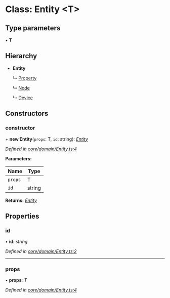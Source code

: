 # Class: Entity <**T**>

## Type parameters

▪ **T**

## Hierarchy

* **Entity**

  ↳ [Property](property.md)

  ↳ [Node](node.md)

  ↳ [Device](device.md)

## Constructors

###  constructor

\+ **new Entity**(`props`: T, `id`: string): *[Entity](entity.md)*

*Defined in [core/domain/Entity.ts:4](https://github.com/AlejandroHerr/homieiot.ts/blob/e44ddfb/src/core/domain/Entity.ts#L4)*

**Parameters:**

Name | Type |
------ | ------ |
`props` | T |
`id` | string |

**Returns:** *[Entity](entity.md)*

## Properties

###  id

• **id**: *string*

*Defined in [core/domain/Entity.ts:2](https://github.com/AlejandroHerr/homieiot.ts/blob/e44ddfb/src/core/domain/Entity.ts#L2)*

___

###  props

• **props**: *T*

*Defined in [core/domain/Entity.ts:4](https://github.com/AlejandroHerr/homieiot.ts/blob/e44ddfb/src/core/domain/Entity.ts#L4)*
